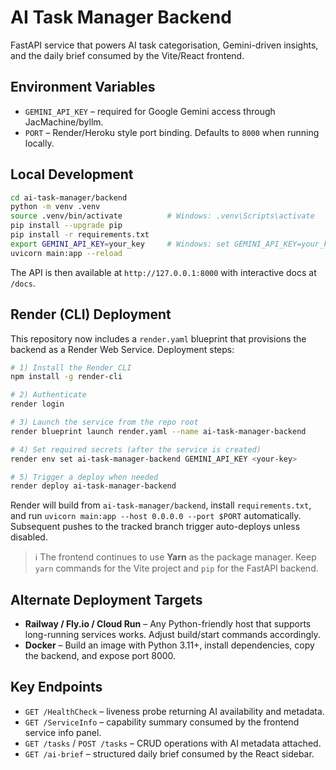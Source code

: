 # AI Task Manager Backend

FastAPI service that powers AI task categorisation, Gemini-driven insights, and the daily brief consumed by the Vite/React frontend.

## Environment Variables

- `GEMINI_API_KEY` – required for Google Gemini access through JacMachine/byllm.
- `PORT` – Render/Heroku style port binding. Defaults to `8000` when running locally.

## Local Development

```bash
cd ai-task-manager/backend
python -m venv .venv
source .venv/bin/activate          # Windows: .venv\Scripts\activate
pip install --upgrade pip
pip install -r requirements.txt
export GEMINI_API_KEY=your_key     # Windows: set GEMINI_API_KEY=your_key
uvicorn main:app --reload
```

The API is then available at `http://127.0.0.1:8000` with interactive docs at `/docs`.

## Render (CLI) Deployment

This repository now includes a `render.yaml` blueprint that provisions the backend as a Render Web Service. Deployment steps:

```bash
# 1) Install the Render CLI
npm install -g render-cli

# 2) Authenticate
render login

# 3) Launch the service from the repo root
render blueprint launch render.yaml --name ai-task-manager-backend

# 4) Set required secrets (after the service is created)
render env set ai-task-manager-backend GEMINI_API_KEY <your-key>

# 5) Trigger a deploy when needed
render deploy ai-task-manager-backend
```

Render will build from `ai-task-manager/backend`, install `requirements.txt`, and run `uvicorn main:app --host 0.0.0.0 --port $PORT` automatically. Subsequent pushes to the tracked branch trigger auto-deploys unless disabled.

> ℹ️ The frontend continues to use **Yarn** as the package manager. Keep `yarn` commands for the Vite project and `pip` for the FastAPI backend.

## Alternate Deployment Targets

- **Railway / Fly.io / Cloud Run** – Any Python-friendly host that supports long-running services works. Adjust build/start commands accordingly.
- **Docker** – Build an image with Python 3.11+, install dependencies, copy the backend, and expose port 8000.

## Key Endpoints

- `GET /HealthCheck` – liveness probe returning AI availability and metadata.
- `GET /ServiceInfo` – capability summary consumed by the frontend service info panel.
- `GET /tasks` / `POST /tasks` – CRUD operations with AI metadata attached.
- `GET /ai-brief` – structured daily brief consumed by the React sidebar.
